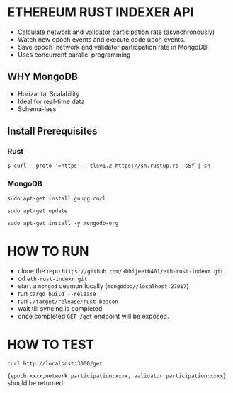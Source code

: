 # ETHEREUM RUST INDEXER API

* Calculate network and validator participation rate (asynchronously)
* Watch new epoch events and execute code upon events.
* Save epoch ,network and validator particpation rate in MongoDB.
* Uses concurrent parallel programming

## WHY MongoDB
* Horizantal Scalability
* Ideal for real-time data
* Schema-less
## Install Prerequisites

### Rust
```
$ curl --proto '=https' --tlsv1.2 https://sh.rustup.rs -sSf | sh
```
### MongoDB
```
sudo apt-get install gnupg curl
```

```
sudo apt-get update
```


```
sudo apt-get install -y mongodb-org
```
# HOW TO RUN
- clone the repo `https://github.com/abhijeet0401/eth-rust-indexr.git`
- cd `eth-rust-indexr.git`
- start a `mongod` deamon locally (`mongodb://localhost:27017`)
- run `cargo build --release`
- run `./target/release/rust-beacon`
- wait till syncing is completed
- once completed `GET /get` endpoint will be exposed.

# HOW TO TEST

`curl http://localhost:3000/get`

`{epoch:xxxx,network participation:xxxx, validator participation:xxxx}` should be returned.


